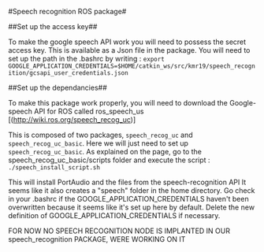 #Speech recognition ROS package#

##Set up the access key##

To make the google speech API work  you will need to possess the secret access key. This is available as a Json file in the package.
You will need to set up the path in the .bashrc by writing :
`export GOOGLE_APPLICATION_CREDENTIALS=$HOME/catkin_ws/src/kmr19/speech_recognition/gcsapi_user_credentials.json`

##Set up the dependancies##

To make this package work properly, you will need to download the Google-speech API for ROS called ros_speech_us
[(http://wiki.ros.org/speech_recog_uc)]

This is composed of two packages, `speech_recog_uc` and `speech_recog_uc_basic`. Here we will just need to set up `speech_recog_uc_basic`.
As explained on the page, go to the speech_recog_uc_basic/scripts folder and execute the script :
`./speech_install_script.sh`

This will install PortAudio and the files from the speech-recognition API
It seems like it also creates a "speech" folder in the home directory. Go check in your .bashrc if the GOOGLE_APPLICATION_CREDENTIALS haven't been overwritten because it seems like it's set up here by default. Delete the new definition of GOOGLE_APPLICATION_CREDENTIALS if necessary.

FOR NOW NO SPEECH RECOGNITION NODE IS IMPLANTED IN OUR speech_recognition PACKAGE, WERE WORKING ON IT
